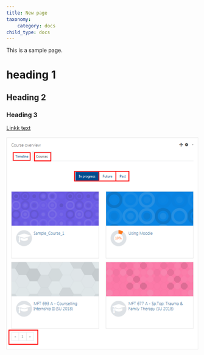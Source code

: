 ```yaml
---
title: New page
taxonomy:
    category: docs
child_type: docs
---
```


This is a sample page.

# heading 1
## Heading 2
### Heading 3

[Linkk text](https://www.twu.ca)

![](dashboard.png)
